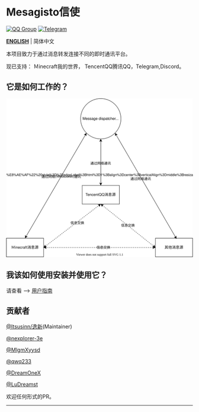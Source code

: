 # Mesagisto信使
[![QQ Group](https://img.shields.io/badge/QQ%20Group-667352043-12B7F5?logo=tencent-qq)](https://jq.qq.com/?_wv=1027&k=6eDIHSYt)
[![Telegram](https://img.shields.io/badge/Telegram-Ｍesagisto-blue.svg?logo=telegram)](https://t.me/mesagisto)

**[ENGLISH](https://github.com/MeowCat-Studio/mesagisto/blob/master/README.en-US.md)** | 简体中文

本项目致力于通过消息转发连接不同的即时通讯平台。

现已支持： Ｍinecraft我的世界， TencentQQ腾讯QQ，Telegram,Discord。

## 它是如何工作的？

![graph](https://raw.githubusercontent.com/Itsusinn/draw-io/master/message-forwarding/architecture.svg)

## 我该如何使用安装并使用它？

请查看 --> [用户指南](https://github.com/MeowCat-Studio/mesagisto-docs/blob/master/zh-CN/intro.md)

## 贡献者

[@Itsusinn/逸新](https://github.com/Itsusinn)(Maintainer)

[@nexplorer-3e](https://github.com/nexplorer-3e)

[@MlgmXyysd](https://github.com/MlgmXyysd)

[@qwq233](https://github.com/qwq233)

[@DreamOneX](https://github.com/DreamOneX)

[@LuDreamst](https://github.com/LuDreamst)

欢迎任何形式的PR。

___

